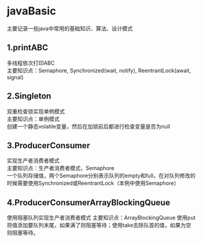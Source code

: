 # javaBasic
主要记录一些java中常用的基础知识、算法、设计模式  
## 1.printABC
多线程依次打印ABC  
主要知识点：Semaphore, Synchronized(wait, notify), ReentrantLock(await, signal)  
## 2.Singleton
双重检查锁实现单例模式  
主要知识点：单例模式  
创建一个静态volatile变量，然后在加锁前后都进行检查变量是否为null  
## 3.ProducerConsumer  
实现生产者消费者模式  
主要知识点：生产者消费者模式，Semaphore  
一个队列存储值，两个Semaphore分别表示队列的empty和full，在对队列修改的时候需要使用Synchronized或ReentrantLock（本例中使用Semaphore）  
## 4.ProducerConsumerArrayBlockingQueue
使用阻塞队列实现生产者消费者模式
主要知识点：ArrayBlockingQueue
使用put将值添加要队列末尾，如果满了则阻塞等待；使用take去除队首的值，如果为空则阻塞等待。  
